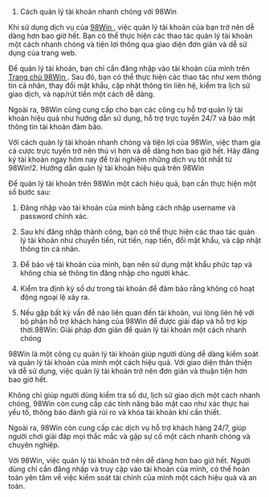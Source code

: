1. Cách quản lý tài khoản nhanh chóng với 98Win

Khi sử dụng dịch vụ của <a href="https://98win.taxi/">98Win </a>, việc quản lý tài khoản của bạn trở nên dễ dàng hơn bao giờ hết. Bạn có thể thực hiện các thao tác quản lý tài khoản một cách nhanh chóng và tiện lợi thông qua giao diện đơn giản và dễ sử dụng của trang web.

Để quản lý tài khoản, bạn chỉ cần đăng nhập vào tài khoản của mình trên <a href="https://98win.taxi/">Trang chủ 98Win </a>. Sau đó, bạn có thể thực hiện các thao tác như xem thông tin cá nhân, thay đổi mật khẩu, cập nhật thông tin liên hệ, kiểm tra lịch sử giao dịch, và nạp/rút tiền một cách dễ dàng.

Ngoài ra, 98Win cũng cung cấp cho bạn các công cụ hỗ trợ quản lý tài khoản hiệu quả như hướng dẫn sử dụng, hỗ trợ trực tuyến 24/7 và bảo mật thông tin tài khoản đảm bảo.

Với cách quản lý tài khoản nhanh chóng và tiện lợi của 98Win, việc tham gia cá cược trực tuyến trở nên thú vị hơn và dễ dàng hơn bao giờ hết. Hãy đăng ký tài khoản ngay hôm nay để trải nghiệm những dịch vụ tốt nhất từ 98Win!2. Hướng dẫn quản lý tài khoản hiệu quả trên 98Win

Để quản lý tài khoản trên 98Win một cách hiệu quả, bạn cần thực hiện một số bước sau:

1. Đăng nhập vào tài khoản của mình bằng cách nhập username và password chính xác.

2. Sau khi đăng nhập thành công, bạn có thể thực hiện các thao tác quản lý tài khoản như chuyển tiền, rút tiền, nạp tiền, đổi mật khẩu, và cập nhật thông tin cá nhân.

3. Để bảo vệ tài khoản của mình, bạn nên sử dụng mật khẩu phức tạp và không chia sẻ thông tin đăng nhập cho người khác.

4. Kiểm tra định kỳ số dư trong tài khoản để đảm bảo rằng không có hoạt động ngoại lệ xảy ra.

5. Nếu gặp bất kỳ vấn đề nào liên quan đến tài khoản, vui lòng liên hệ với bộ phận hỗ trợ khách hàng của 98Win để được giải đáp và hỗ trợ kịp thời.98Win: Giải pháp đơn giản để quản lý tài khoản một cách nhanh chóng

98Win là một công cụ quản lý tài khoản giúp người dùng dễ dàng kiểm soát và quản lý tài khoản của mình một cách hiệu quả. Với giao diện thân thiện và dễ sử dụng, việc quản lý tài khoản trở nên đơn giản và thuận tiện hơn bao giờ hết.

Không chỉ giúp người dùng kiểm tra số dư, lịch sử giao dịch một cách nhanh chóng, 98Win còn cung cấp các tính năng bảo mật cao như xác thực hai yếu tố, thông báo đánh giá rủi ro và khóa tài khoản khi cần thiết.

Ngoài ra, 98Win còn cung cấp các dịch vụ hỗ trợ khách hàng 24/7, giúp người chơi giải đáp mọi thắc mắc và gặp sự cố một cách nhanh chóng và chuyên nghiệp.

Với 98Win, việc quản lý tài khoản trở nên dễ dàng hơn bao giờ hết. Người dùng chỉ cần đăng nhập và truy cập vào tài khoản của mình, có thể hoàn toàn yên tâm về việc kiểm soát tài chính của mình một cách hiệu quả và an toàn.
